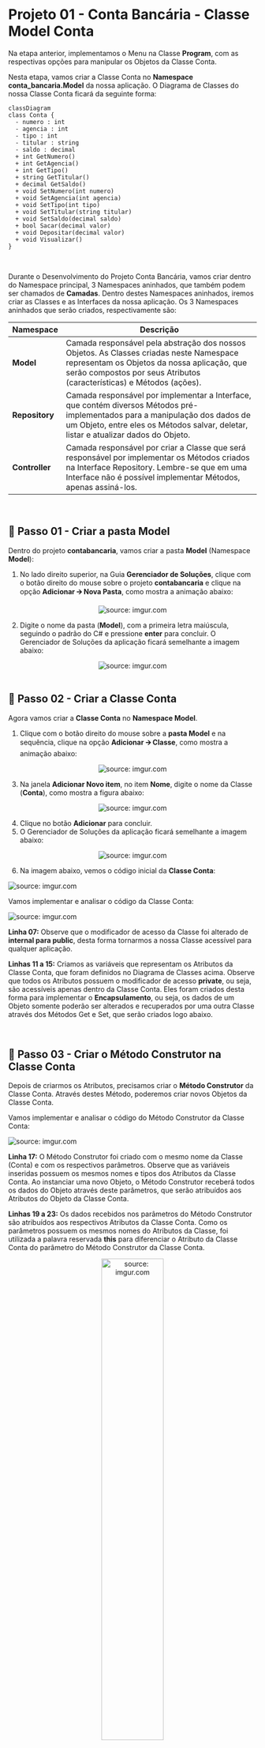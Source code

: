 <h1>Projeto 01 - Conta Bancária - Classe Model Conta</h1>

Na etapa anterior, implementamos o Menu na Classe **Program**, com as respectivas opções para manipular os Objetos da Classe Conta. 

Nesta etapa, vamos criar a Classe Conta no **Namespace conta_bancaria.Model** da nossa aplicação. O Diagrama de Classes do nossa Classe Conta ficará da seguinte forma:

```mermaid
classDiagram
class Conta {
  - numero : int
  - agencia : int
  - tipo : int
  - titular : string
  - saldo : decimal
  + int GetNumero()
  + int GetAgencia()
  + int GetTipo()
  + string GetTitular()
  + decimal GetSaldo()
  + void SetNumero(int numero)
  + void SetAgencia(int agencia)
  + void SetTipo(int tipo)
  + void SetTitular(string titular)
  + void SetSaldo(decimal saldo)
  + bool Sacar(decimal valor)
  + void Depositar(decimal valor)
  + void Visualizar()
}

```

<br />

Durante o Desenvolvimento do Projeto Conta Bancária, vamos criar dentro do Namespace principal, 3 Namespaces aninhados, que também podem ser chamados de **Camadas**. Dentro destes Namespaces aninhados, iremos criar as Classes e as Interfaces da nossa aplicação. Os 3 Namespaces aninhados que serão criados, respectivamente são:

| Namespace      | Descrição                                                    |
| -------------- | ------------------------------------------------------------ |
| **Model**      | Camada responsável pela abstração dos nossos Objetos. As Classes criadas neste Namespace representam os Objetos da nossa aplicação, que serão compostos por seus Atributos (características) e Métodos (ações). |
| **Repository** | Camada responsável por implementar a Interface, que contém diversos Métodos pré-implementados para a manipulação dos dados de um Objeto, entre eles os Métodos salvar, deletar, listar e atualizar dados do Objeto. |
| **Controller** | Camada responsável por criar a Classe que será responsável por implementar os Métodos criados na Interface Repository. Lembre-se que em uma Interface não é possível implementar Métodos, apenas assiná-los. |

<br />

<h2>👣 Passo 01 - Criar a pasta Model</h2>

Dentro do projeto **contabancaria**, vamos criar a pasta **Model** (Namespace **Model**):

1. No lado direito superior, na Guia **Gerenciador de Soluções**, clique com o botão direito do mouse sobre o projeto  **contabancaria** e clique na opção **Adicionar 🡪 Nova Pasta**, como mostra a animação abaixo:

<div align="center"><img src="https://i.imgur.com/YMFoB4A.gif" title="source: imgur.com" /></div>

2. Digite o nome da pasta (**Model**), com a primeira letra maiúscula, seguindo o padrão do C# e pressione **enter** para concluir. O Gerenciador de Soluções da aplicação ficará semelhante a imagem abaixo:

<div align="center"><img src="https://i.imgur.com/0JJjNpA.png" title="source: imgur.com" /></div>

<br />

<h2>👣 Passo 02 - Criar a Classe Conta</h2>

Agora vamos criar a **Classe Conta** no **Namespace Model**.

1. Clique com o botão direito do mouse sobre a **pasta Model** e na sequência, clique na opção **Adicionar 🡪 Classe**, como mostra a animação abaixo:

<div align="center"><img src="https://i.imgur.com/UJP2VLN.gif" title="source: imgur.com" /></div>

3. Na janela **Adicionar Novo item**, no item **Nome**, digite o nome da Classe (**Conta**), como mostra a figura abaixo:

<div align="center"><img src="https://i.imgur.com/SESE3wx.png" title="source: imgur.com" /></div>

4. Clique no botão **Adicionar** para concluir.
5. O Gerenciador de Soluções da aplicação ficará semelhante a imagem abaixo:

 <div align="center"><img src="https://i.imgur.com/PwJS0Wz.png" title="source: imgur.com" /></div>

6. Na imagem abaixo, vemos o código inicial da **Classe Conta**:

 <div align="left"><img src="https://i.imgur.com/5vfrO3l.png" title="source: imgur.com" /></div>


Vamos implementar e analisar o código da Classe Conta:

 <div align="left"><img src="https://i.imgur.com/VYpTdjw.png" title="source: imgur.com" /></div>

**Linha 07:** Observe que o modificador de acesso da Classe foi alterado de **internal para public**, desta forma tornarmos a nossa Classe acessível para qualquer aplicação.

**Linhas 11 a 15:** Criamos as variáveis que representam os Atributos da Classe Conta, que foram definidos no Diagrama de Classes acima. Observe que todos os Atributos possuem o modificador de acesso **private**, ou seja, são acessíveis apenas dentro da Classe Conta. Eles foram criados desta forma para implementar o **Encapsulamento**, ou seja, os dados de um Objeto somente poderão ser alterados e recuperados por uma outra Classe através dos Métodos Get e Set, que serão criados logo abaixo.

<br />

<h2 >👣 Passo 03 - Criar o Método Construtor na Classe Conta</h2>



Depois de criarmos os Atributos, precisamos criar o **Método Construtor** da Classe Conta. Através destes Método, poderemos criar novos Objetos da Classe Conta. 

Vamos implementar e analisar o código do Método Construtor da Classe Conta:

 <div align="left"><img src="https://i.imgur.com/ScimFHe.png" title="source: imgur.com" /></div>

**Linha 17:** O Método Construtor foi criado com o mesmo nome da Classe (Conta) e com os respectivos parâmetros. Observe que as variáveis inseridas possuem os mesmos nomes e tipos dos Atributos da Classe Conta. Ao instanciar uma novo Objeto, o Método Construtor receberá todos os dados do Objeto através deste parâmetros, que serão atribuídos aos Atributos do Objeto da Classe Conta.

**Linhas 19 a 23:** Os dados recebidos nos parâmetros do Método Construtor são atribuídos aos respectivos Atributos da Classe Conta. Como os parâmetros possuem os mesmos nomes do Atributos da Classe, foi utilizada a palavra reservada **this** para diferenciar o Atributo da Classe Conta do parâmetro do Método Construtor da Classe Conta.

 <div align="center"><img src="https://i.imgur.com/hI8F3Oq.png" title="source: imgur.com" width="50%"/></div>

<br />

<h2>👣 Passo 04 - Criar os Métodos Get e Set</h2>

Depois de criarmos os Atributos e o Método Construtor, precisamos criar os **Métodos Get e Set** para todos os Atributos da Classe Conta. Através destes Métodos, poderemos acessar e modificar os Atributos da Classe Conta, a partir de outras Classes. Desta forma, manteremos os nosso Atributos protegidos através do Encapsulamento.

Vamos implementar e analisar o código dos Métodos **Get e Set** da Classe Conta:

 <div align="left"><img src="https://i.imgur.com/fTlQHdq.png" title="source: imgur.com" /></div>

Observe que foi criado um Método Get para cada Atributo da Classe Conta e cada um foi assinado com o mesmo tipo de dado do respectivo Atributo, porquê o valor armazenado no Atributo será retornado, através do comando **return**. Se o Atributo é do tipo string, o comando return obrigatoriamente retornará um dado do tipo string, por exemplo, logo o Método também deve ser assinado com o mesmo tipo de dado do Atributo.

Da mesma forma, foi criado um Método Set para cada Atributo da Classe Conta, entretanto todos os Métodos foram assinados como **void** (sem retorno de valor), porquê o valor do Atributo será alterado e o Método não irá retornar nenhum valor. Como o valor do Atributo será modificado, na assinatura de cada Método Set foi adicionado um parâmetro com o mesmo nome e tipo do respectivo Atributo, e a modificação será efetuada através de uma atribuição, onde o Atributo, identificado pela palavra reservada **this**, receberá o valor recebido através do parâmetro do Método.

<br />

<h2>👣 Passo 05 - Criar os Métodos Específicos</h2>

Vamos criar 3 Métodos Específicos na Classe Conta:

1. **Sacar:** Método responsável por efetuar a operação de saque na Conta;
2. **Depositar:** Método responsável por efetuar a operação de depósito na Conta;
3. **Visualizar:** Método responsável por efetuar a operação de visualizar todos os dados da Conta.

 <div align="left"><img src="https://i.imgur.com/V6yCOmS.png" title="source: imgur.com" /></div>

**Linha 76:** O Método Sacar, do tipo bool, foi criado contendo o parâmetro **decimal valor**, que receberá o valor a ser sacado da conta. O parâmetro valor é do tipo decimal porquê o Atributo saldo é do tipo decimal.

**Linha 79:** Através do laço condicional if, verifica se o valor do saque é menor do que o saldo disponível na conta. Para obter o saldo atual da conta, foi utilizado o Método **GetSaldo()**. A palavra reservada **this** foi utilizada para fazer referência ao Objeto que está executando o Método GetSaldo().

**Linha 81:** Caso o saldo seja insuficiente, será exibida a mensagem de **Saldo Insuficiente** no console.

**Linha 82:** Como se trata de um Método do tipo bool, é necessário retornar uma resposta true ou false. Como o saque nesta condição não pode ser efetuada, retornaremos **false**. O comando return tem a função de retornar um valor após o Método finalizar o processamento.

**Linha 85:** Caso a condição anterior seja falsa (o saldo é suficiente), o saque será efetuado. Para atualizar o saldo, foi utilizado o Método **SetSaldo(decimal saldo)**. Com o parâmetro do Método, foi efetuada a operação saldo - valor, onde o saldo atual da conta foi obtido através do Método **GetSaldo()**. A palavra reservada **this** foi utilizada para fazer referência ao Objeto que está executando o Método GetSaldo(). O Método SetSaldo(decimal saldo) irá atualizar o Atributo saldo do Objeto com o resultado da subtração (saldo - valor).

**Linha 86:** Como o saque foi efetuado, retornaremos **true**. 

------

💰 **Exemplo - Saque bem sucedido:**

**Saldo atual:** *R$ 1000.00*

**Valor do Saque:** *R$ 100.00*

*Saldo = 1000.00 - 100.00*

**Saldo atualizado:** *R$ 900.00*

------

💰 **Exemplo - Saque mal sucedido:**

**Saldo atual:** *R$ 1000.00*

**Valor do Saque:** *R$ 2000.00*

*2000.00 é maior do que 1000.00*

**Mensagem:** *Saldo Insuficiente!*

**Saldo atual:** *R$ 1000.00*

------

<br />

 <div align="left"><img src="https://i.imgur.com/t3A1BbQ.png" title="source: imgur.com" /></div>

**Linha 89:** O Método Depositar, do tipo void, foi criado contendo o parâmetro **decimal valor**, que receberá o valor a ser depositado na conta. O parâmetro valor é do tipo decimal porquê o Atributo saldo é do tipo decimal. O Método Depositar foi definido como void porquê ele não precisa retornar uma confirmação, pois diferente do Método Sacar, não é necessário efetuar nenhuma verificação no saldo da conta antes de efetuar o depósito.

**Linha 91:** Para atualizar o saldo, foi utilizado o Método **SetSaldo(decimal saldo)**. Com o parâmetro do Método, foi efetuada a operação saldo + valor, onde o saldo atual da conta foi obtido através do Método **GetSaldo()**. A palavra reservada **this** foi utilizada para fazer referência ao Objeto que está executando o Método GetSaldo(). O Método SetSaldo(decimal saldo) irá atualizar o Atributo saldo do Objeto com o resultado da soma (saldo + valor).

------

💰 **Exemplo - Depósito bem sucedido:**

**Saldo atual:** *R$ 1000.00*

**Valor do Depósito:** *R$ 500.00*

*Saldo = 1000.00 + 500.00*

**Saldo atualizado:** *R$ 1500.00*

------

<br />

 <div align="left"><img src="https://i.imgur.com/juotVzo.png" title="source: imgur.com" /></div>

**Linha 94:** O Método Visualizar, do tipo void, foi criado sem parâmetros. O Método Visualizar foi definido como void porquê ele não precisa retornar uma confirmação, apenas exibir os dados de um Objeto da Classe Conta no console.

**Linha 97:** Foi criada a variável string, chamada **tipo**, para receber textualmente o tipo da Conta. Como o Atributo tipo armazena um numero inteiro (int), que representa o código do tipo da conta, vamos criar um laço condicional, para ao invés de exibir no console o código numérico, vamos exibir uma descrição para o código. 

**Linhas 99 a 107:** Através do laço condicional case, vamos checar se o tipo da conta é 1 ou 2. Caso seja 1, exibe Conta Corrente, caso seja 2 exibe Conta Poupança. Como parâmetro do comando switch, foi passado o Atributo **tipo**. A palavra reservada **this** foi utilizada para fazer referência ao Atributo **tipo**.


| <img src="https://i.imgur.com/RfjtOFi.png" title="source: imgur.com" width="120px"/> | <div align="left">**DICA:** *No parâmetro do comando switch, da mesma forma que foi utilizado o comando this.tipo para selecionar o valor do Atributo tipo do Objeto da Classe Conta, também poderia ter sido utilizado o comando this.GetTipo().* </div> |
| ------------------------------------------------------------ | ------------------------------------------------------------ |

**Linhas 109 a 116:** Através do comando de Saída **Console.WriteLine()**, foi construída a exibição dos dados do Objeto Conta no console. Para obter os dados de cada Atributo do Objeto conta, foi utilizada a palavra reservada **this**, para fazer referência ao Objeto que exibirá os dados no console, seguido do nome do Atributo que será exibido em cada linha. Observe que na **linha 114**, foi inserida a variável string **tipo**, contendo a descrição do tipo da conta, ao invés do Atributo tipo, que possui o código numérico do tipo da conta.

O código completo da Classe Conta, você confere abaixo:

```c#
using System;
using System.Collections.Generic;
using System.Linq;
using System.Text;
using System.Threading.Tasks;

namespace conta_bancaria.Model
{
    public class Conta
    {
        private int numero;
        private int agencia;
        private int tipo;
        private string titular;
        private decimal saldo;

        public Conta(int numero, int agencia, int tipo, string titular, decimal saldo)
        {
            this.numero = numero;
            this.agencia = agencia;
            this.tipo = tipo;
            this.titular = titular;
            this.saldo = saldo;
        }

        public int GetNumero()
        {
            return numero;
        }

        public void SetNumero(int numero)
        {
            this.numero = numero;
        }

        public int GetAgencia()
        {
            return agencia;
        }

        public void SetAgencia(int agencia)
        {
            this.agencia = agencia;
        }

        public int GetTipo()
        {
            return tipo;
        }

        public void SetTipo(int tipo)
        {
            this.tipo = tipo;
        }

        public string GetTitular()
        {
            return titular;
        }

        public void SetTitular(string titular)
        {
            this.titular = titular;
        }

        public decimal GetSaldo()
        {
            return saldo;
        }

        public void SetSaldo(decimal saldo)
        {
            this.saldo = saldo;
        }

        public bool Sacar(decimal valor)
        {

            if (this.GetSaldo() < valor)
            {
                Console.WriteLine("\n Saldo Insuficiente!");
                return false;
            }

            this.SetSaldo(this.saldo - valor);
            return true;
        }

        public void Depositar(decimal valor)
        {
            this.SetSaldo(this.saldo + valor);
        }

        public void Visualizar()
        {

            string tipo = "";

            switch (this.tipo)
            {
                case 1:
                    tipo = "Conta Corrente";
                    break;
                case 2:
                    tipo = "Conta Poupança";
                    break;
            }

            Console.WriteLine("\n\n*********************************************************************");
            Console.WriteLine("Dados da Conta:");
            Console.WriteLine("*********************************************************************");
            Console.WriteLine("Numero da Conta: " + this.numero);
            Console.WriteLine("Agência: " + this.agencia);
            Console.WriteLine("Tipo da Conta: " + tipo);
            Console.WriteLine("Titular: " + this.titular);
            Console.WriteLine("Saldo: " + this.saldo);

        }

    }
}
```

<br />

<div align="left"><img src="https://i.imgur.com/JACNZiR.png" title="source: imgur.com" width="25px"/> <a href="https://github.com/rafaelq80/csharp_conta_bancaria/blob/03_Model_Conta/model/Conta.cs" target="_blank"><b>Código fonte: Conta.C#</b></a>

<br />

<h2>👣 Passo 06 - Atualizar a Classe Program</h2>

Neste passo, vamos atualizar o código da Classe Program adicionando algumas linhas para testar a Classe Conta. Vamos analisar as alterações no código abaixo:

 <div align="left"><img src="https://i.imgur.com/6J4iyYe.png" title="source: imgur.com" /></div>

**Linha 1:** Através do comando **using** importamos o Namespace da Classe Conta (conta_bancaria.Model), permitindo criar novos Objetos Conta e utilizar os seus Métodos.

**Linha 13:** Foi instanciado o Objeto c1, da Classe Conta, através do **Método Construtor**. Para chamar o Método Construtor, foi utilizada a palavra reservada **new**.

**Linha 14:** O Objeto c1, da Classe Conta, chama o **Método Visualizar()**, que exibirá no console todos os dados do Objeto.

**Linha 15:** O Objeto c1, da Classe Conta, chama o **Método Sacar()**, que tentará fazer um saque na conta. Como o valor passado é maior que o saldo, o saque não será efetuado e será exibida a mensagem: **Saldo Insuficiente!**.

**Linha 16:** O Objeto c1, da Classe Conta, chama novamente o **Método Visualizar()**, para confirmar que o valor do saldo não foi alterado.

**Linha 17:** O Objeto c1, da Classe Conta, chama o **Método Depositar()**, que fará um depósito na conta.

**Linha 18:** O Objeto c1, da Classe Conta, chama novamente o **Método Visualizar()**, para confirmar que o valor do saldo foi alterado.

<br />

<div align="left"><img src="https://i.imgur.com/DNV9Rxu.png" title="source: imgur.com" width="30px"/> <a href="https://learn.microsoft.com/pt-br/dotnet/csharp/language-reference/keywords/using-directive" target="_blank"><b>Documentação: Diretiva using</b></a></div>

<br />

Execute o projeto clicando no botão <img src="https://i.imgur.com/aVdRIDA.png" title="source: imgur.com" width="3%"/>**Run**. 

O resultado, você confere abaixo:

```bash
*********************************************************************
Dados da Conta:
*********************************************************************
Numero da Conta: 1
Agência: 123
Tipo da Conta: Conta Corrente
Titular: Adriana
Saldo: 10000.0

 Saldo Insuficiente!


*********************************************************************
Dados da Conta:
*********************************************************************
Numero da Conta: 1
Agência: 123
Tipo da Conta: Conta Corrente
Titular: Adriana
Saldo: 10000.0


*********************************************************************
Dados da Conta:
*********************************************************************
Numero da Conta: 1
Agência: 123
Tipo da Conta: Conta Corrente
Titular: Adriana
Saldo: 15000.0

menu...
```

| <img src="https://i.imgur.com/vVDBDG0.png" title="source: imgur.com" width="200px"/> | <div align="left"> **ALERTA DE BSM:** *Mantenha a Atenção aos Detalhes ao executar o projeto. Observe que as linhas acima, serão exibidas antes do Menu, logo você precisará rolar a tela do Console para cima, para visualizar os testes com a Classe Conta.* </div> |
| ------------------------------------------------------------ | ------------------------------------------------------------ |

O código completo da Classe Program, você confere abaixo:

```c#
using conta_bancaria.Model;

namespace conta_bancaria
{
    public class Program
    {
        private static ConsoleKeyInfo consoleKeyInfo;

        static void Main(string[] args)
        {

            // Teste da Classe Conta
            Conta c1 = new Conta(1, 123, 1, "Adriana", 10000.0M);
            c1.Visualizar();
            c1.Sacar(12000.0M);
            c1.Visualizar();
            c1.Depositar(5000.0M);
            c1.Visualizar();

            int opcao;

            while (true)
            {
                Console.BackgroundColor = ConsoleColor.Black;
                Console.ForegroundColor = ConsoleColor.Yellow;
                Console.WriteLine("*****************************************************");
                Console.WriteLine("                                                     ");
                Console.WriteLine("                BANCO DO BRAZIL COM Z                ");
                Console.WriteLine("                                                     ");
                Console.WriteLine("*****************************************************");
                Console.WriteLine("                                                     ");
                Console.WriteLine("            1 - Criar Conta                          ");
                Console.WriteLine("            2 - Listar todas as Contas               ");
                Console.WriteLine("            3 - Buscar Conta por Numero              ");
                Console.WriteLine("            4 - Atualizar Dados da Conta             ");
                Console.WriteLine("            5 - Apagar Conta                         ");
                Console.WriteLine("            6 - Sacar                                ");
                Console.WriteLine("            7 - Depositar                            ");
                Console.WriteLine("            8 - Transferir valores entre Contas      ");
                Console.WriteLine("            9 - Sair                                 ");
                Console.WriteLine("                                                     ");
                Console.WriteLine("*****************************************************");
                Console.WriteLine("Entre com a opção desejada:                          ");
                Console.WriteLine("                                                     ");
                Console.ResetColor();


                opcao = Convert.ToInt32(Console.ReadLine());

                if (opcao == 9)
                {
                    Console.BackgroundColor = ConsoleColor.Black;
                    Console.ForegroundColor = ConsoleColor.Green;
                    Console.WriteLine("\nBanco do Brazil com Z - O seu Futuro começa aqui!");
                    Sobre();
                    Console.ResetColor();
                    System.Environment.Exit(0);
                }

                switch (opcao)
                {
                    case 1:
                        Console.ForegroundColor = ConsoleColor.Green;
                        Console.WriteLine("Criar Conta\n\n");
                        Console.ResetColor();

                        KeyPress();
                        break;
                    case 2:
                        Console.ForegroundColor = ConsoleColor.Green;
                        Console.WriteLine("Listar todas as Contas\n\n");
                        Console.ResetColor();

                        KeyPress();
                        break;
                    case 3:
                        Console.ForegroundColor = ConsoleColor.Green;
                        Console.WriteLine("Consultar dados da Conta - por número\n\n");
                        Console.ResetColor();

                        KeyPress();
                        break;
                    case 4:
                        Console.ForegroundColor = ConsoleColor.Green;
                        Console.WriteLine("Atualizar dados da Conta\n\n");
                        Console.ResetColor();

                        KeyPress();
                        break;
                    case 5:
                        Console.ForegroundColor = ConsoleColor.Green;
                        Console.WriteLine("Apagar a Conta\n\n");
                        Console.ResetColor();

                        KeyPress();
                        break;
                    case 6:
                        Console.ForegroundColor = ConsoleColor.Green;
                        Console.WriteLine("Saque\n\n");
                        Console.ResetColor();

                        KeyPress();
                        break;
                    case 7:
                        Console.ForegroundColor = ConsoleColor.Green;
                        Console.WriteLine("Depósito\n\n");
                        Console.ResetColor();

                        KeyPress();
                        break;
                    case 8:
                        Console.ForegroundColor = ConsoleColor.Green;
                        Console.WriteLine("Transferência entre Contas\n\n");
                        Console.ResetColor();

                        KeyPress();
                        break;
                    default:
                        Console.ForegroundColor = ConsoleColor.Red;
                        Console.WriteLine("\nOpção Inválida!\n");
                        Console.ResetColor();

                        KeyPress();
                        break;
                }
            }
        }

        static void Sobre()
        {
            Console.WriteLine("\n*********************************************************");
            Console.WriteLine("Projeto Desenvolvido por: ");
            Console.WriteLine("Generation Brasil - generation@generation.org");
            Console.WriteLine("github.com/conteudoGeneration");
            Console.WriteLine("*********************************************************");

        }

        static void KeyPress()
        {
            do
            {
                Console.Write("\nPressione Enter para Continuar...\"");
                consoleKeyInfo = Console.ReadKey();
            } while (consoleKeyInfo.Key != ConsoleKey.Enter);
        }

    }

}
```

<br />

<div align="left"><img src="https://i.imgur.com/JACNZiR.png" title="source: imgur.com" width="25px"/> <a href="https://github.com/rafaelq80/csharp_conta_bancaria/blob/03_Model_Conta/Program.cs" target="_blank"><b>Código fonte: Program</b></a></div>

<br />

<div align="left"><img src="https://i.imgur.com/JACNZiR.png" title="source: imgur.com" width="25px"/> <a href="https://github.com/rafaelq80/csharp_conta_bancaria/tree/03_Model_Conta" target="_blank"><b>Código fonte: Projeto Conta Bancária</b></a></div>



<br /><br />

<div align="left"><a href="README.md"><img src="https://i.imgur.com/XMgF3gl.png" title="source: imgur.com" width="3%"/>Voltar</a></div>
